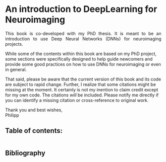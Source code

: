 # An introduction to DeepLearning for Neuroimaging

<p align="justify">This book is co-developed with my PhD thesis. It is meant to be an introduction to use 
Deep Neural Networks (DNNs) for neuroimaging projects.

While some of the contents within this book are based on my PhD project, some sections were specifically 
designed to help guide newcomers and provide some good practices on how to use DNNs for neuroimaging or 
even in general. 

That said, please be aware that the current version of this book and its code are subject to rapid change.
Further, I realize that some citations might be missing at the moment. It certainly is not my inention to claim credit
except for my own code. The citations *will* be included. Please notify me directly if you can identify a missing citation
or cross-reference to original work. 

Thank you and best wishes, <br>
Philipp
</p>

## Table of contents:

```{tableofcontents}
```

## Bibliography

```{bibliography}
```